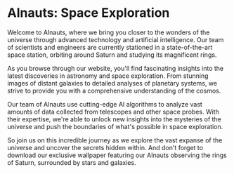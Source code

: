 <!--
Write me markdown content of website with wallpaper:

"A group of AInauts observing the rings of Saturn from a high-tech space station, surrounded by stars and galaxies."

The header of the page should not be copy of the text but rather a real content of the website which is using this wallpaper.
-->

<!--font:Poppins-->

# AInauts: Space Exploration

Welcome to AInauts, where we bring you closer to the wonders of the universe through advanced technology and artificial intelligence. Our team of scientists and engineers are currently stationed in a state-of-the-art space station, orbiting around Saturn and studying its magnificent rings.

As you browse through our website, you'll find fascinating insights into the latest discoveries in astronomy and space exploration. From stunning images of distant galaxies to detailed analyses of planetary systems, we strive to provide you with a comprehensive understanding of the cosmos.

Our team of AInauts use cutting-edge AI algorithms to analyze vast amounts of data collected from telescopes and other space probes. With their expertise, we're able to unlock new insights into the mysteries of the universe and push the boundaries of what's possible in space exploration.

So join us on this incredible journey as we explore the vast expanse of the universe and uncover the secrets hidden within. And don't forget to download our exclusive wallpaper featuring our AInauts observing the rings of Saturn, surrounded by stars and galaxies.
